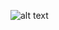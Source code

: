 ![alt text](https://theCaseFor.github.io/Universe.jpeg)


<html>
  <body>
    <p>
    </p>
  </body>
</html>




